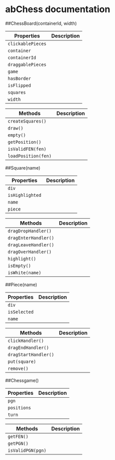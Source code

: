 # abChess documentation


##ChessBoard(containerId, width)

| Properties | Description |
|------------|-------------|
|`clickablePieces`| 
|`container`
|`containerId`
|`draggablePieces`
|`game`
|`hasBorder`
|`isFlipped`
|`squares`
|`width`

| Methods | Description |
|------------|-------------|
|`createSquares()`|
|`draw()`|
|`empty()`|
|`getPosition()`|
|`isValidFEN(fen)`|
|`loadPosition(fen)`|


##Square(name)

| Properties | Description |
|------------|-------------|
|`div`
|`isHighlighted`
|`name`
|`piece`

| Methods | Description |
|------------|-------------|
|`dragDropHandler()`
|`dragEnterHandler()`
|`dragLeaveHandler()`
|`dragOverHandler()`
|`highlight()`
|`isEmpty()`
|`isWhite(name)`


##Piece(name)

| Properties | Description |
|------------|-------------|
|`div`
|`isSelected`
|`name`

| Methods | Description |
|------------|-------------|
|`clickHandler()`
|`dragEndHandler()`
|`dragStartHandler()`
|`put(square)`
|`remove()`


##Chessgame()

| Properties | Description |
|------------|-------------|
|`pgn`
|`positions`
|`turn`

| Methods | Description |
|------------|-------------|
|`getFEN()`
|`getPGN()`
|`isValidPGN(pgn)`
